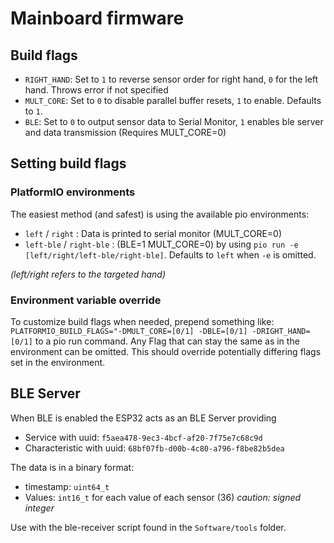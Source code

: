 
# Mainboard firmware

## Build flags
- `RIGHT_HAND`: Set to `1` to reverse sensor order for right hand, `0` for the left hand. Throws error if not specified
- `MULT_CORE`: Set to `0` to disable parallel buffer resets, `1` to enable. Defaults to `1`.
- `BLE`: Set to `0` to output sensor data to Serial Monitor, `1` enables ble server and data transmission (Requires MULT_CORE=0)

## Setting build flags
### PlatformIO environments
The easiest method (and safest) is using the available pio environments:
- `left` / `right` : Data is printed to serial monitor (MULT_CORE=0)
- `left-ble` / `right-ble` : (BLE=1 MULT_CORE=0)
by using `pio run -e [left/right/left-ble/right-ble]`.
Defaults to `left` when `-e` is omitted.

*(left/right refers to the targeted hand)*

###  Environment variable override
To customize build flags when needed, prepend something like:
`PLATFORMIO_BUILD_FLAGS="-DMULT_CORE=[0/1] -DBLE=[0/1] -DRIGHT_HAND=[0/1]`
to a pio run command.
Any Flag that can stay the same as in the environment can be omitted.
This should override potentially differing flags set in the environment.

## BLE Server 
When BLE is enabled the ESP32 acts as an BLE Server providing
- Service with uuid: `f5aea478-9ec3-4bcf-af20-7f75e7c68c9d`
- Characteristic with uuid: `68bf07fb-d00b-4c80-a796-f8be82b5dea`

The data is in a binary format:
- timestamp: `uint64_t`
- Values: `int16_t` for each value of each sensor (36) 
  *caution: signed integer*
  
Use with the ble-receiver script found in the `Software/tools` folder.

